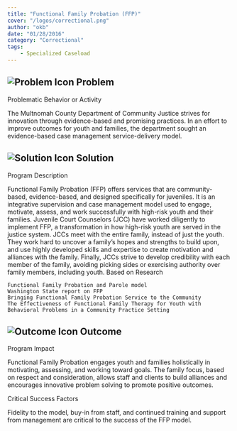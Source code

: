```yaml
---
title: "Functional Family Probation (FFP)"
cover: "/logos/correctional.png"
author: "okb"
date: "01/28/2016"
category: "Correctional"
tags:
    - Specialized Caseload
---
```


## ![Problem Icon](https://github.com/google/material-design-icons/raw/master/alert/1x_web/ic_error_outline_black_48dp.png "Problem") Problem

Problematic Behavior or Activity

The Multnomah County Department of Community Justice strives for innovation through evidence-based and promising practices. In an effort to improve outcomes for youth and families, the department sought an evidence-based case management service-delivery model.

## ![Solution Icon](https://github.com/google/material-design-icons/raw/master/action/1x_web/ic_lightbulb_outline_black_48dp.png "Solution") Solution

Program Description

Functional Family Probation (FFP) offers services that are community­-based, evidence­-based, and designed specifically for juveniles. It is an integrative supervision and case management model used to engage, motivate, assess, and work successfully with high-risk youth and their families. Juvenile Court Counselors (JCC) have worked diligently to implement FFP, a transformation in how high-risk youth are served in the justice system. JCCs meet with the entire family, instead of just the youth. They work hard to uncover a family’s hopes and strengths to build upon, and use highly developed skills and expertise to create motivation and alliances with the family. Finally, JCCs strive to develop credibility with each member of the family, avoiding picking sides or exercising authority over family members, including youth.
Based on Research

    Functional Family Probation and Parole model
    Washington State report on FFP
    Bringing Functional Family Probation Service to the Community
    The Effectiveness of Functional Family Therapy for Youth with Behavioral Problems in a Community Practice Setting

## ![Outcome Icon](https://github.com/google/material-design-icons/raw/master/action/1x_web/ic_view_list_black_48dp.png "Outcome") Outcome
Program Impact

Functional Family Probation engages youth and families holistically in motivating, assessing, and working toward goals. The family focus, based on respect and consideration, allows staff and clients to build alliances and encourages innovative problem solving to promote positive outcomes.

Critical Success Factors

Fidelity to the model, buy­-in from staff, and continued training and support from management are critical to the success of the FFP model.